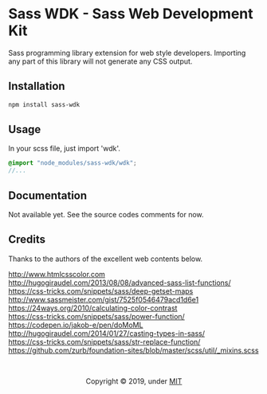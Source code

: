 # Sass WDK - Sass Web Development Kit
Sass programming library extension for web style developers.
Importing any part of this library will not generate any CSS output.


## Installation
```bash
npm install sass-wdk
```

## Usage
In your scss file, just import 'wdk'.
```scss
@import "node_modules/sass-wdk/wdk";
//...
```

## Documentation
Not available yet. See the source codes comments for now.


## Credits
Thanks to the authors of the excellent web contents below.

http://www.htmlcsscolor.com<br>
http://hugogiraudel.com/2013/08/08/advanced-sass-list-functions/<br>
https://css-tricks.com/snippets/sass/deep-getset-maps<br>
http://www.sassmeister.com/gist/7525f0546479acd1d6e1<br>
https://24ways.org/2010/calculating-color-contrast<br>
https://css-tricks.com/snippets/sass/power-function/<br>
https://codepen.io/jakob-e/pen/doMoML<br>
http://hugogiraudel.com/2014/01/27/casting-types-in-sass/<br>
https://css-tricks.com/snippets/sass/str-replace-function/<br>
https://github.com/zurb/foundation-sites/blob/master/scss/util/_mixins.scss


<br>
<div align="center">
  <p align=center>Copyright &copy; 2019, under <a href="./LICENSE">MIT</a></p>
</div>
